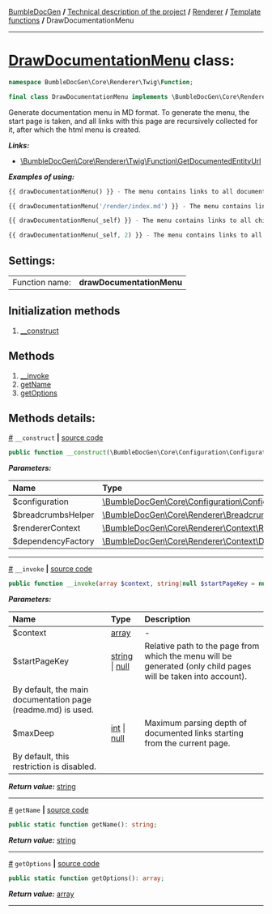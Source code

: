 [BumbleDocGen](../../../README.md) **/**
[Technical description of the project](../../readme.md) **/**
[Renderer](../readme.md) **/**
[Template functions](../05_twigCustomFunctions.md) **/**
DrawDocumentationMenu

---


# [DrawDocumentationMenu](https://github.com/bumble-tech/bumble-doc-gen/blob/master/src/Core/Renderer/Twig/Function/DrawDocumentationMenu.php#L32) class:

```php
namespace BumbleDocGen\Core\Renderer\Twig\Function;

final class DrawDocumentationMenu implements \BumbleDocGen\Core\Renderer\Twig\Function\CustomFunctionInterface
```
Generate documentation menu in MD format. To generate the menu, the start page is taken,
and all links with this page are recursively collected for it, after which the html menu is created.

***Links:***
- [\BumbleDocGen\Core\Renderer\Twig\Function\GetDocumentedEntityUrl](GetDocumentedEntityUrl_2.md)

***Examples of using:***
```php
{{ drawDocumentationMenu() }} - The menu contains links to all documents
```
```php
{{ drawDocumentationMenu('/render/index.md') }} - The menu contains links to all child documents from the /render/index.md file (for example /render/test/index.md)
```
```php
{{ drawDocumentationMenu(_self) }} - The menu contains links to all child documents from the file where this function was called
```
```php
{{ drawDocumentationMenu(_self, 2) }} - The menu contains links to all child documents from the file where this function was called, but no more than 2 in depth
```


<h2>Settings:</h2>

<table>
    <tr>
        <td>Function name:</td>
        <td><b>drawDocumentationMenu</b></td>
    </tr>
</table>

## Initialization methods

1. [__construct](#m-construct) 
## Methods

1. [__invoke](#m-invoke) 
1. [getName](#mgetname) 
1. [getOptions](#mgetoptions) 

## Methods details:

<a name="m-construct" href="#m-construct">#</a> `__construct`  **|** [source code](https://github.com/bumble-tech/bumble-doc-gen/blob/master/src/Core/Renderer/Twig/Function/DrawDocumentationMenu.php#L34)
```php
public function __construct(\BumbleDocGen\Core\Configuration\Configuration $configuration, \BumbleDocGen\Core\Renderer\Breadcrumbs\BreadcrumbsHelper $breadcrumbsHelper, \BumbleDocGen\Core\Renderer\Context\RendererContext $rendererContext, \BumbleDocGen\Core\Renderer\Context\Dependency\RendererDependencyFactory $dependencyFactory);
```

***Parameters:***

| Name | Type | Description |
|:-|:-|:-|
$configuration | [\BumbleDocGen\Core\Configuration\Configuration](https://github.com/bumble-tech/bumble-doc-gen/blob/master/src/Core/Configuration/Configuration.php) | - |
$breadcrumbsHelper | [\BumbleDocGen\Core\Renderer\Breadcrumbs\BreadcrumbsHelper](https://github.com/bumble-tech/bumble-doc-gen/blob/master/src/Core/Renderer/Breadcrumbs/BreadcrumbsHelper.php) | - |
$rendererContext | [\BumbleDocGen\Core\Renderer\Context\RendererContext](https://github.com/bumble-tech/bumble-doc-gen/blob/master/src/Core/Renderer/Context/RendererContext.php) | - |
$dependencyFactory | [\BumbleDocGen\Core\Renderer\Context\Dependency\RendererDependencyFactory](https://github.com/bumble-tech/bumble-doc-gen/blob/master/src/Core/Renderer/Context/Dependency/RendererDependencyFactory.php) | - |

---

<a name="m-invoke" href="#m-invoke">#</a> `__invoke`  **|** [source code](https://github.com/bumble-tech/bumble-doc-gen/blob/master/src/Core/Renderer/Twig/Function/DrawDocumentationMenu.php#L69)
```php
public function __invoke(array $context, string|null $startPageKey = null, int|null $maxDeep = null): string;
```

***Parameters:***

| Name | Type | Description |
|:-|:-|:-|
$context | [array](https://www.php.net/manual/en/language.types.array.php) | - |
$startPageKey | [string](https://www.php.net/manual/en/language.types.string.php) \| [null](https://www.php.net/manual/en/language.types.null.php) | Relative path to the page from which the menu will be generated (only child pages will be taken into account).
 By default, the main documentation page (readme.md) is used. |
$maxDeep | [int](https://www.php.net/manual/en/language.types.integer.php) \| [null](https://www.php.net/manual/en/language.types.null.php) | Maximum parsing depth of documented links starting from the current page.
 By default, this restriction is disabled. |

***Return value:*** [string](https://www.php.net/manual/en/language.types.string.php)

---

<a name="mgetname" href="#mgetname">#</a> `getName`  **|** [source code](https://github.com/bumble-tech/bumble-doc-gen/blob/master/src/Core/Renderer/Twig/Function/DrawDocumentationMenu.php#L42)
```php
public static function getName(): string;
```

***Return value:*** [string](https://www.php.net/manual/en/language.types.string.php)

---

<a name="mgetoptions" href="#mgetoptions">#</a> `getOptions`  **|** [source code](https://github.com/bumble-tech/bumble-doc-gen/blob/master/src/Core/Renderer/Twig/Function/DrawDocumentationMenu.php#L47)
```php
public static function getOptions(): array;
```

***Return value:*** [array](https://www.php.net/manual/en/language.types.array.php)

---

